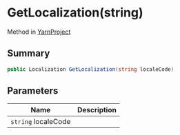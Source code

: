 # GetLocalization(string)

Method in [YarnProject](./)

## Summary

```csharp
public Localization GetLocalization(string localeCode)
```

## Parameters

| Name                | Description |
| ------------------- | ----------- |
| `string` localeCode |             |
